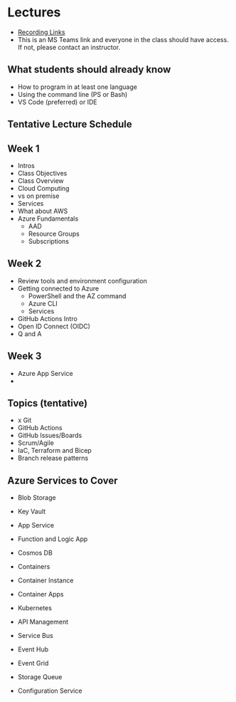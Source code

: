 # Lectures
- [Recording Links](asdf)
- This is an MS Teams link and everyone in the class should have access. If not, please contact an instructor.

## What students should already know

- How to program in at least one language
- Using the command line (PS or Bash)
- VS Code (preferred) or IDE

## Tentative Lecture Schedule


## Week 1

- Intros
- Class Objectives
- Class Overview
- Cloud Computing
- vs on premise
- Services
- What about AWS
- Azure Fundamentals
  - AAD
  - Resource Groups
  - Subscriptions

## Week 2
- Review tools and environment configuration
- Getting connected to Azure
  - PowerShell and the AZ command
  - Azure CLI
  - Services
- GitHub Actions Intro
- Open ID Connect (OIDC)
- Q and A 

## Week 3
- Azure App Service
- 

## Topics (tentative)
- x Git
- GitHub Actions
- GitHub Issues/Boards
- Scrum/Agile
- IaC, Terraform and Bicep
- Branch release patterns

## Azure Services to Cover
- Blob Storage
- Key Vault
- App Service
- Function and Logic App
- Cosmos DB
- Containers
- Container Instance
- Container Apps
- Kubernetes

- API Management
- Service Bus
- Event Hub
- Event Grid
- Storage Queue
- Configuration Service


